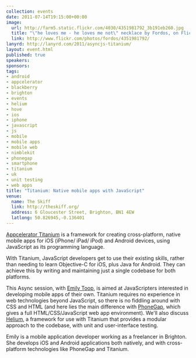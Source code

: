 ```yaml
---
collection: events
date: 2011-07-14T19:15:00+00:00
image: 
  url: http://farm5.static.flickr.com/4030/4351981792_3b191eb260.jpg
  title: "\"he loves me - he loves me not\" necklace by Fordos, on Flickr"
  link: http://www.flickr.com/photos/fordos/4351981792/
lanyrd: http://lanyrd.com/2011/asyncjs-titanium/
layout: event.html
published: true
speakers: 
sponsors: 
tags: 
- android
- appcelerator
- blackberry
- brighton
- events
- helium
- hove
- ios
- iphone
- javascript
- js
- mobile
- mobile apps
- mobile web
- nimblekit
- phonegap
- smartphone
- titanium
- uk
- unit testing
- web apps
title: "Titanium: Native mobile apps with JavaScript"
venue: 
  name: The Skiff
  link: http://theskiff.org/
  address: 6 Gloucester Street, Brighton, BN1 4EW
  latlong: 50.826945,-0.136401
---
```


<p><a href="http://www.appcelerator.com">Appcelerator Titanium</a> is a framework for creating cross-platform, native mobile apps for iOS (iPhone/ iPad/ iPod) and Android devices, using JavaScript as its programming language.</p>

<p>With Titanium, JavaScript developers get to use their existing skills, rather than needing to learn Objective-C for iOS, plus Java for Android. They can achieve this by writing and maintaining just a single codebase for both platforms.</p>

<p>This Async session, with <a href="http://twitter.com/fluffyemily">Emily Toop</a>, is aimed at JavaScripters interested in developing mobile apps of their own. Titanium requires no experience in web technologies beyond JavaScript, so there is no fiddling around with CSS and HTML (and here lies the main difference with <a href="http://asyncjs.com/phonegap/">PhoneGap</a>, which gives a full HTML/CSS/JavaScript web app environment). We'll also discuss <a href="https://github.com/kwhinnery/Helium">Helium</a>, a framework for use with Titanium that provides a modular approach to the codebase, with unit and user-interface testing.</p>

<p>Emily is a mobile application developer working as a freelancer in Brighton. She develops iOS and Android applications both natively, and with cross-platform technologies like PhoneGap and Titanium.</p>
